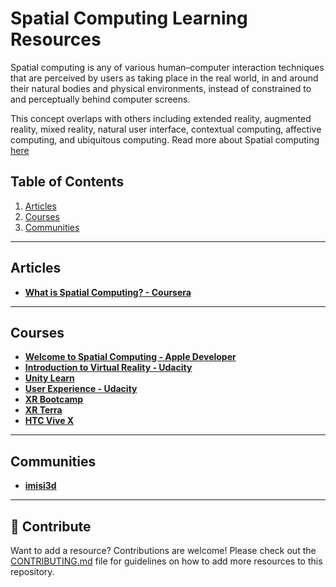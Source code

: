 # Spatial Computing Learning Resources

Spatial computing is any of various human–computer interaction techniques that are perceived by users as taking place in the real world, in and around their natural bodies and physical environments, instead of constrained to and perceptually behind computer screens.

This concept overlaps with others including extended reality, augmented reality, mixed reality, natural user interface, contextual computing, affective computing, and ubiquitous computing.
Read more about Spatial computing [here](https://en.m.wikipedia.org/wiki/Spatial_computing)

## Table of Contents
1.  [Articles](#articles)
2.  [Courses](#courses)
3.  [Communities](#communities)
---
## Articles
- [**What is Spatial Computing? - Coursera**](https://www.coursera.org/articles/what-is-spatial-computing)
---
## Courses
- [**Welcome to Spatial Computing - Apple Developer**](https://developer.apple.com/tutorials/develop-in-swift/welcome-to-spatial-computing)
- [**Introduction to Virtual Reality - Udacity**](https://www.udacity.com/course/introduction-to-virtual-reality--ud1012?source=post_page-----87b5f5ed1f3--------------------------------)
- [**Unity Learn**](https://learn.unity.com)
- [**User Experience - Udacity**](https://www.udacity.com/course/ux-designer-nanodegree--nd578?source=post_page-----87b5f5ed1f3--------------------------------)
- [**XR Bootcamp**](https://xrbootcamp.com)
- [**XR Terra**](https://www.xrterra.com)
- [**HTC Vive X**](https://vivex.vive.com/eu/)
---
## Communities
- [**imisi3d**](https://imisi3d.com)
---
## 🤝 Contribute

Want to add a resource? Contributions are welcome! Please check out the [CONTRIBUTING.md](../CONTRIBUTING.md) file for guidelines on how to add more resources to this repository.
